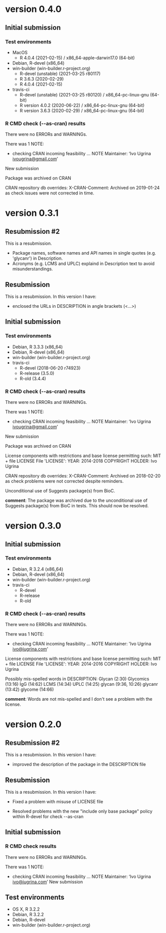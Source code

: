 # version 0.4.0

## Initial submission

### Test environments
* MacOS
  * R 4.0.4 (2021-02-15) / x86_64-apple-darwin17.0 (64-bit)
* Debian, R-devel (x86_64)
* win-builder (win-builder.r-project.org)
  * R-devel (unstable) (2021-03-25 r80117)
  * R 3.6.3 (2020-02-29)
  * R 4.0.4 (2021-02-15)
* travis-ci
  * R-devel (unstable) (2021-03-25 r80120) / x86_64-pc-linux-gnu (64-bit)
  * R version 4.0.2 (2020-06-22) / x86_64-pc-linux-gnu (64-bit)
  * R version 3.6.3 (2020-02-29) / x86_64-pc-linux-gnu (64-bit)

### R CMD check (--as-cran) results
There were no ERRORs and WARNINGs.

There was 1 NOTE:
* checking CRAN incoming feasibility ... NOTE
Maintainer: ‘Ivo Ugrina <ivougrina@gmail.com>’

New submission

Package was archived on CRAN

CRAN repository db overrides:
  X-CRAN-Comment: Archived on 2019-01-24 as check issues were not
    corrected in time.

# version 0.3.1

## Resubmission #2
This is a resubmission.

* Package names, software names and API names in single quotes (e.g. 'glycanr') in Description.
* Acronyms (e.g. LCMS and UPLC) explaind in Description text to avoid misunderstandings.

## Resubmission
This is a resubmission. In this version I have:

* enclosed the URLs in DESCRIPTION in angle brackets (<...>)

## Initial submission

### Test environments
* Debian, R 3.3.3 (x86_64)
* Debian, R-devel (x86_64)
* win-builder (win-builder.r-project.org)
* travis-ci 
  * R-devel (2018-06-20 r74923)
  * R-release (3.5.0)
  * R-old (3.4.4)

### R CMD check (--as-cran) results
There were no ERRORs and WARNINGs. 

There was 1 NOTE:
* checking CRAN incoming feasibility ... NOTE
Maintainer: ‘Ivo Ugrina <ivougrina@gmail.com>’

New submission

Package was archived on CRAN

License components with restrictions and base license permitting such:
  MIT + file LICENSE
File 'LICENSE':
  YEAR: 2014-2018
  COPYRIGHT HOLDER: Ivo Ugrina

CRAN repository db overrides:
  X-CRAN-Comment: Archived on 2018-02-20 as check problems were not
    corrected despite reminders.

  Unconditional use of Suggests package(s) from BioC.

**comment**: The package was archived due to the unconditional
use of Suggests package(s) from BioC in tests. This should
now be resolved.

# version 0.3.0

## Initial submission

### Test environments
* Debian, R 3.2.4 (x86_64)
* Debian, R-devel (x86_64)
* win-builder (win-builder.r-project.org)
* travis-ci 
  * R-devel
  * R-release
  * R-old

### R CMD check (--as-cran) results
There were no ERRORs and WARNINGs. 

There was 1 NOTE:
* checking CRAN incoming feasibility ... NOTE
Maintainer: 'Ivo Ugrina <ivo@iugrina.com>'

License components with restrictions and base license permitting such:
  MIT + file LICENSE
File 'LICENSE':
  YEAR: 2014-2016
  COPYRIGHT HOLDER: Ivo Ugrina

Possibly mis-spelled words in DESCRIPTION:
  Glycan (2:30)
  Glycomics (13:16)
  IgG (14:62)
  LCMS (14:34)
  UPLC (14:25)
  glycan (9:36, 10:26)
  glycanr (13:42)
  glycome (14:66)

**comment**: Words are not mis-spelled and I don't see a problem with the
license.

# version 0.2.0

## Resubmission #2
This is a resubmission. In this version I have:

* improved the description of the package in the DESCRIPTION file

## Resubmission
This is a resubmission. In this version I have:

* Fixed a problem with misuse of LICENSE file

* Resolved problems with the new "include only base package"
  policy within R-devel for check --as-cran

## Initial submission

### R CMD check results
There were no ERRORs and WARNINGs. 

There was 1 NOTE:

* checking CRAN incoming feasibility ... NOTE
  Maintainer: ‘Ivo Ugrina <ivo@iugrina.com>’
  New submission


## Test environments
* OS X, R 3.2.2
* Debian, R 3.2.2
* Debian, R-devel
* win-builder (win-builder.r-project.org)

